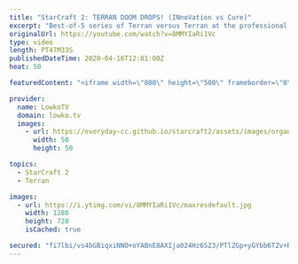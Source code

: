 ```yaml
---
title: "StarCraft 2: TERRAN DOOM DROPS! (INnoVation vs Cure)"
excerpt: "Best-of-5 series of Terran versus Terran at the professional level of StarCraft 2. In this series of games we watch two top level South-Korean pro gamers try to obtain the victory in SC2. While most of the games start off as much pro games do, with Marines, Reapers, Hellions, Cyclones and Ravens, the"
originalUrl: https://youtube.com/watch?v=8MMYIaRi1Vc
type: video
length: PT47M33S
publishedDateTime: 2020-04-16T12:01:00Z
heat: 50

featuredContent: "<iframe width=\"800\" height=\"500\" frameborder=\"0\" src=\"https://www.youtube.com/embed/8MMYIaRi1Vc\" allow=\"accelerometer; autoplay; encrypted-media; gyroscope; picture-in-picture\" allowfullscreen></iframe>"

provider:
  name: LowkoTV
  domain: lowko.tv
  images:
    - url: https://everyday-cc.github.io/starcraft2/assets/images/organizations/lowko.tv-50x50.jpg
      width: 50
      height: 50

topics:
  - StarCraft 2
  - Terran

images:
  - url: https://i.ytimg.com/vi/8MMYIaRi1Vc/maxresdefault.jpg
    width: 1280
    height: 720
    isCached: true

secured: "fi7lbi/vs4bGBiqxiNNO+oYABnE8AXIja024Hz6SZ3/PTlZGp+yGYbb6TZv+RPYWMf8pVBzFzxo8XlRcIOCvhgMOiqC+nnLS3x8rM5EVFBCpLxl0yvazhYr9eI07W+sdsTrPIcNSOBmAE97u94BBzhYLgp0LLK35yd9w6/+Bq5CrTb6mA5WrQTZ1Ne8DZBNVAjVnM9vCw33FZzuBtalEBjmv56yOUGgaPuZ4wQC35++7TbdZwSoyXFfaiIG/dH5VVAaEPlSnqc3xP8ce1uYBurGoUfYVgT5AfvkjxHxTB8AiQH3T2eB4nGn/hgVSXdUcs6o98Pt9wUEKCUqeM+kBpRx3cqpa99j2G1vMbSAA7jNM2zDiZjNnSiSFyNA94nHy+3J4fSYg1/+3NTuSsEFe3+zSiJLBHG5PBEi/lCba+SF8W3h2MU0uzEJglcrdMvmP;Vlg76dIa0oPEpscV0GOxAw=="
---
```


